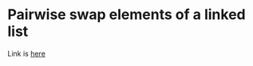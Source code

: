 # Pairwise swap elements of a linked list
Link is [here](https://practice.geeksforgeeks.org/problems/pairwise-swap-elements-of-a-linked-list-by-swapping-data/1)